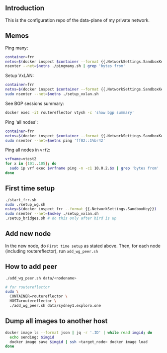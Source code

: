 
## Introduction

This is the configuration repo of the data-plane of my private network.

## Memos

Ping many:

```sh
container=frr
netns=$(docker inspect $container --format {{.NetworkSettings.SandboxKey}})
nsenter --net=$netns ./pingmany.sh | grep 'bytes from'
```

Setup VxLAN:

```sh
container=frr
netns=$(docker inspect $container --format {{.NetworkSettings.SandboxKey}})
sudo nsenter --net=$netns ./setup_vxlan.sh
```

See BGP sessions summary:

```sh
docker exec -it routereflector vtysh -c 'show bgp summary'
```

Ping 'all nodes':

```sh
container=frr
netns=$(docker inspect $container --format {{.NetworkSettings.SandboxKey}})
sudo nsenter --net=$netns ping 'ff02::1%br42'
```

Ping all nodes in `vrf2`:

```sh
vrfname=vtest2
for x in {101..105}; do
  sudo ip vrf exec $vrfname ping -n -c1 10.0.2.$x | grep 'bytes from'
done
```

## First time setup

```sh
./start_frr.sh
sudo ./setup_wg.sh
nskey=$(docker inspect frr --format {{.NetworkSettings.SandboxKey}})
sudo nsenter --net=$nskey ./setup_vxlan.sh
./setup_bridges.sh # do this only after bird is up
```

## Add new node

In the new node, do `First time setup` as stated above. 
Then, for each node (including routereflector), run `add_wg_peer.sh`

## How to add peer

```sh
./add_wg_peer.sh data/<nodename>

# for routereflector
sudo \
  CONTAINER=routereflector \
  HOST=routereflector \
  ./add_wg_peer.sh data/sydney1.exploro.one
```

## Dump all images to another host

```sh
docker image ls --format json | jq -r '.ID' | while read imgid; do
  echo sending: $imgid
  docker image save $imgid | ssh <target_node> docker image load
done
```
